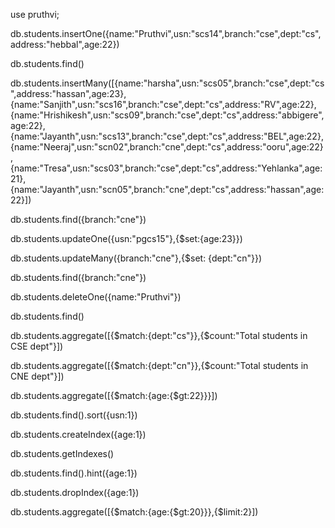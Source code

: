 use pruthvi;

db.students.insertOne({name:"Pruthvi",usn:"scs14",branch:"cse",dept:"cs",address:"hebbal",age:22})

db.students.find()

db.students.insertMany([{name:"harsha",usn:"scs05",branch:"cse",dept:"cs",address:"hassan",age:23},{name:"Sanjith",usn:"scs16",branch:"cse",dept:"cs",address:"RV",age:22},{name:"Hrishikesh",usn:"scs09",branch:"cse",dept:"cs",address:"abbigere",age:22},{name:"Jayanth",usn:"scs13",branch:"cse",dept:"cs",address:"BEL",age:22},{name:"Neeraj",usn:"scn02",branch:"cne",dept:"cs",address:"ooru",age:22},{name:"Tresa",usn:"scs03",branch:"cse",dept:"cs",address:"Yehlanka",age:21},{name:"Jayanth",usn:"scn05",branch:"cne",dept:"cs",address:"hassan",age:22}])

db.students.find({branch:"cne"})

db.students.updateOne({usn:"pgcs15"},{$set:{age:23}})

db.students.updateMany({branch:"cne"},{$set: {dept:"cn"}})

db.students.find({branch:"cne"})

db.students.deleteOne({name:"Pruthvi"})

db.students.find()

db.students.aggregate([{$match:{dept:"cs"}},{$count:"Total students in CSE dept"}])

db.students.aggregate([{$match:{dept:"cn"}},{$count:"Total students in CNE dept"}])

db.students.aggregate([{$match:{age:{$gt:22}}}])

db.students.find().sort({usn:1})

db.students.createIndex({age:1})

db.students.getIndexes()

db.students.find().hint({age:1})

db.students.dropIndex({age:1})

db.students.aggregate([{$match:{age:{$gt:20}}},{$limit:2}])
